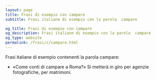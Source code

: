 ```yaml
---
layout: page
title: Frasi di esempio con campare 
subtitle: Frasi italiane di esempio con la parola  campare

og_title: Frasi di esempio con campare 
og_description: Frasi italiane di esempio con la parola  campare
og_type: website
permalink: /frasi/c/campare.html
---
```


Frasi italiane di esempio contenenti la parola campare:


- «Come conti di campare a Roma?» Si metterà in giro per agenzie fotografiche, per matrimoni.
